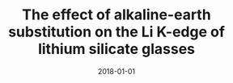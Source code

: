 ---
title: "The effect of alkaline-earth substitution on the Li K-edge of lithium silicate glasses"
collection: publications
permalink: /publication/2018-01-01-The-effect-of-alkaline-earth-substitution-on-the-Li-K-edge-of-lithium-silicate-glasses
date: 2018-01-01
venue: 'Journal of Non-Crystalline Solids'
paperurl: 'https://doi.org/10.1016/j.jnoncrysol.2018.08.028'
citation: ' C. O&apos;Shaughnessy,  G.S. Henderson,  B.J.A. Moulton,  L. Zuin,  D.R. Neuville, &quot;The effect of alkaline-earth substitution on the Li K-edge of lithium silicate glasses.&quot; Journal of Non-Crystalline Solids, 2018.'
---